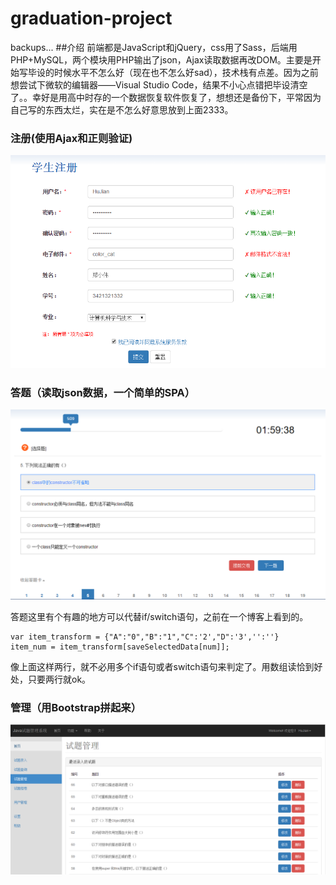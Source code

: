 # graduation-project
backups...
##介绍
前端都是JavaScript和jQuery，css用了Sass，后端用PHP+MySQL，两个模块用PHP输出了json，Ajax读取数据再改DOM。主要是开始写毕设的时候水平不怎么好（现在也不怎么好sad），技术栈有点差。因为之前想尝试下微软的编辑器——Visual Studio Code，结果不小心点错把毕设清空了。。幸好是用高中时存的一个数据恢复软件恢复了，想想还是备份下，平常因为自己写的东西太烂，实在是不怎么好意思放到上面2333。

### 注册(使用Ajax和正则验证)<br>

![](https://github.com/JianSpace/graduation-project/blob/master/screenshot/register.png)
### 答题（读取json数据，一个简单的SPA）<br>

![](https://github.com/JianSpace/graduation-project/blob/master/screenshot/exam.png)

答题这里有个有趣的地方可以代替if/switch语句，之前在一个博客上看到的。
<pre><code>var item_transform = {"A":"0","B":"1","C":'2',"D":'3','':''}
item_num = item_transform[saveSelectedData[num]];</pre></code>
像上面这样两行，就不必用多个if语句或者switch语句来判定了。用数组读恰到好处，只要两行就ok。

### 管理（用Bootstrap拼起来）<br>

![](https://github.com/JianSpace/graduation-project/blob/master/screenshot/admin.png)

